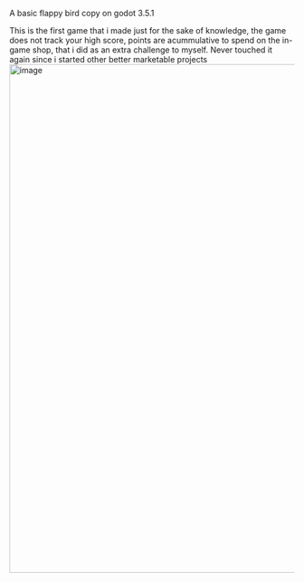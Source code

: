 A basic flappy bird copy on godot 3.5.1 

This is the first game that i made just for the sake of knowledge, the game does not track your high score, points are acummulative to spend on the in-game shop, that i did as an extra challenge to myself.
Never touched it again since i started other better marketable projects
<img width="1597" height="899" alt="image" src="https://github.com/user-attachments/assets/e7c32328-62a3-455d-8f6a-510547f9212b" />
